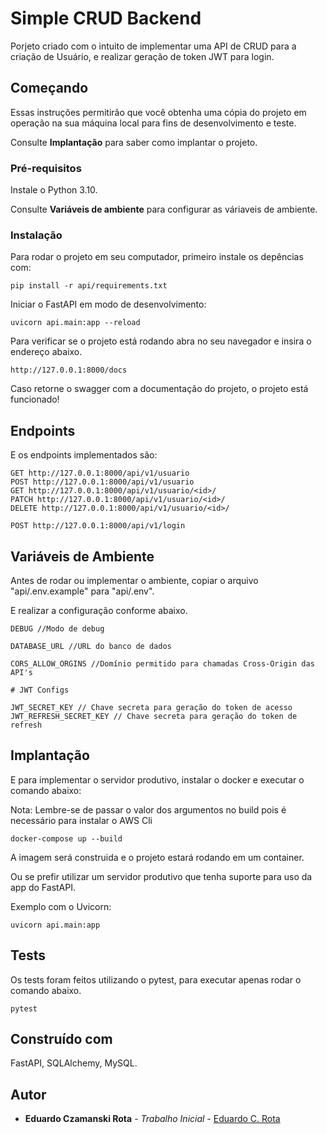 # Simple CRUD Backend

Porjeto criado com o intuito de implementar uma API de CRUD para a criação de Usuário, e realizar geração de token JWT para login.

## Começando

Essas instruções permitirão que você obtenha uma cópia do projeto em operação na sua máquina local para fins de desenvolvimento e teste.

Consulte **Implantação** para saber como implantar o projeto.

### Pré-requisitos

Instale o Python 3.10.

Consulte **Variáveis de ambiente** para configurar as váriaveis de ambiente.

### Instalação

Para rodar o projeto em seu computador, primeiro instale os depências com:

```
pip install -r api/requirements.txt
```

Iniciar o FastAPI em modo de desenvolvimento:

```
uvicorn api.main:app --reload
```

Para verificar se o projeto está rodando abra no seu navegador e insira o endereço abaixo.

```
http://127.0.0.1:8000/docs
```

Caso retorne o swagger com a documentação do projeto, o projeto está funcionado!

## Endpoints

E os endpoints implementados são:

```
GET http://127.0.0.1:8000/api/v1/usuario
POST http://127.0.0.1:8000/api/v1/usuario
GET http://127.0.0.1:8000/api/v1/usuario/<id>/
PATCH http://127.0.0.1:8000/api/v1/usuario/<id>/
DELETE http://127.0.0.1:8000/api/v1/usuario/<id>/

POST http://127.0.0.1:8000/api/v1/login
```

## Variáveis de Ambiente

Antes de rodar ou implementar o ambiente, copiar o arquivo "api/.env.example" para "api/.env".

E realizar a configuração conforme abaixo.

```
DEBUG //Modo de debug

DATABASE_URL //URL do banco de dados

CORS_ALLOW_ORGINS //Domínio permitido para chamadas Cross-Origin das API's 

# JWT Configs

JWT_SECRET_KEY // Chave secreta para geração do token de acesso
JWT_REFRESH_SECRET_KEY // Chave secreta para geração do token de refresh

```

## Implantação

E para implementar o servidor produtivo, instalar o docker e executar o comando abaixo:

Nota: Lembre-se de passar o valor dos argumentos no build pois é necessário para instalar o AWS Cli

```
docker-compose up --build
```

A imagem será construida e o projeto estará rodando em um container.

Ou se prefir utilizar um servidor produtivo que tenha suporte para uso da app do FastAPI.

Exemplo com o Uvicorn:

```
uvicorn api.main:app
```

## Tests

Os tests foram feitos utilizando o pytest, para executar apenas rodar o comando abaixo.

```
pytest
```

## Construído com

FastAPI, SQLAlchemy, MySQL.

## Autor

* **Eduardo Czamanski Rota** - *Trabalho Inicial* - [Eduardo C. Rota](https://github.com/quesmues)
